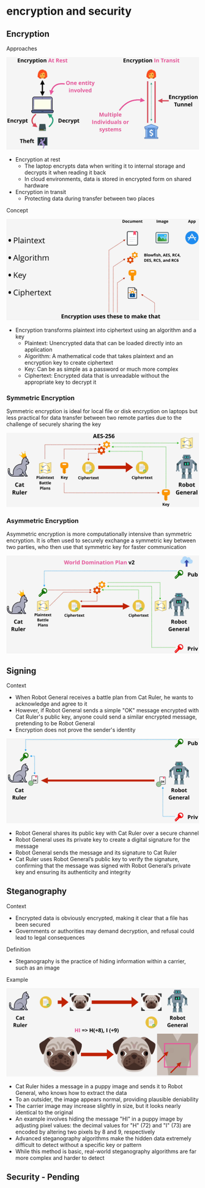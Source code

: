 # encryption and security

## Encryption

Approaches

![img](./img/11.png)

- Encryption at rest
  - The laptop encrypts data when writing it to internal storage and decrypts it when reading it back
  - In cloud environments, data is stored in encrypted form on shared hardware
- Encryption in transit
  - Protecting data during transfer between two places

Concept

![img](./img/12.png)

- Encryption transforms plaintext into ciphertext using an algorithm and a key
  - Plaintext: Unencrypted data that can be loaded directly into an application
  - Algorithm: A mathematical code that takes plaintext and an encryption key to create ciphertext
  - Key: Can be as simple as a password or much more complex
  - Ciphertext: Encrypted data that is unreadable without the appropriate key to decrypt it

### Symmetric Encryption

Symmetric encryption is ideal for local file or disk encryption on laptops but less practical for data transfer between two remote parties due to the challenge of securely sharing the key

![img](./img/13.png)

### Asymmetric Encryption

Asymmetric encryption is more computationally intensive than symmetric encryption. It is often used to securely exchange a symmetric key between two parties, who then use that symmetric key for faster communication

![img](./img/14.png)

## Signing

Context

- When Robot General receives a battle plan from Cat Ruler, he wants to acknowledge and agree to it
- However, if Robot General sends a simple "OK" message encrypted with Cat Ruler's public key, anyone could send a similar encrypted message, pretending to be Robot General
- Encryption does not prove the sender's identity

![img](./img/15.png)

- Robot General shares its public key with Cat Ruler over a secure channel
- Robot General uses its private key to create a digital signature for the message
- Robot General sends the message and its signature to Cat Ruler
- Cat Ruler uses Robot General’s public key to verify the signature, confirming that the message was signed with Robot General’s private key and ensuring its authenticity and integrity

## Steganography

Context

- Encrypted data is obviously encrypted, making it clear that a file has been secured
- Governments or authorities may demand decryption, and refusal could lead to legal consequences

Definition

- Steganography is the practice of hiding information within a carrier, such as an image

Example

![img](./img/16.png)

- Cat Ruler hides a message in a puppy image and sends it to Robot General, who knows how to extract the data
- To an outsider, the image appears normal, providing plausible deniability
- The carrier image may increase slightly in size, but it looks nearly identical to the original
- An example involves hiding the message "HI" in a puppy image by adjusting pixel values: the decimal values for "H" (72) and "I" (73) are encoded by altering two pixels by 8 and 9, respectively
- Advanced steganography algorithms make the hidden data extremely difficult to detect without a specific key or pattern
- While this method is basic, real-world steganography algorithms are far more complex and harder to detect

## Security - Pending
